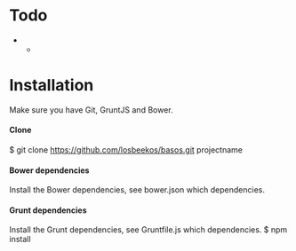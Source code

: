 # Todo

* -

# Installation
Make sure you have Git, GruntJS and Bower.

#### Clone
$ git clone https://github.com/losbeekos/basos.git projectname

#### Bower dependencies
Install the Bower dependencies, see bower.json which dependencies.

#### Grunt dependencies
Install the Grunt dependencies, see Gruntfile.js which dependencies.
$ npm install
